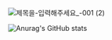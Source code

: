 <!--
**youngroky/youngroky** is a ✨ _special_ ✨ repository because its `README.md` (this file) appears on your GitHub profile.
Here are some ideas to get you started:

- 🔭 I’m currently working on ...
- 🌱 I’m currently learning ...
- 👯 I’m looking to collaborate on ...
- 🤔 I’m looking for help with ...
- 💬 Ask me about ...
- 📫 How to reach me: ...
- 😄 Pronouns: ...
- ⚡ Fun fact: ...
-->
![제목을-입력해주세요_-001 (2)](https://github.com/user-attachments/assets/4e41adef-fd25-4abd-b232-5f9029d4bbf5)

![Anurag's GitHub stats](https://github-readme-stats.vercel.app/api?username=youngroky&show_icons=true&theme=transparent)

